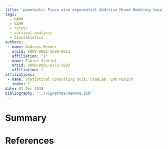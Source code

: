 ```yaml
---
title: 'pammtools: Piece-wise exponential Additive Mixed Modeling toools'
tags:
  - PAMM
  - GAMM
  - rstats
  - survival analysis
  - biostatistics
authors:
 - name: Andreas Bender
   orcid: 0000-0001-5628-8611
   affiliation: "1"
 - name: Fabian Scheipl
   orcid: 0000-0001-8172-3603
   affiliation: 1
affiliations:
 - name: Statistical Consulting Unit, StaBLab, LMU Munich
   index: 1
date: 01 Dec 2018
bibliography: "../vignettes/Remote.bib"
---
```


# Summary





# References
